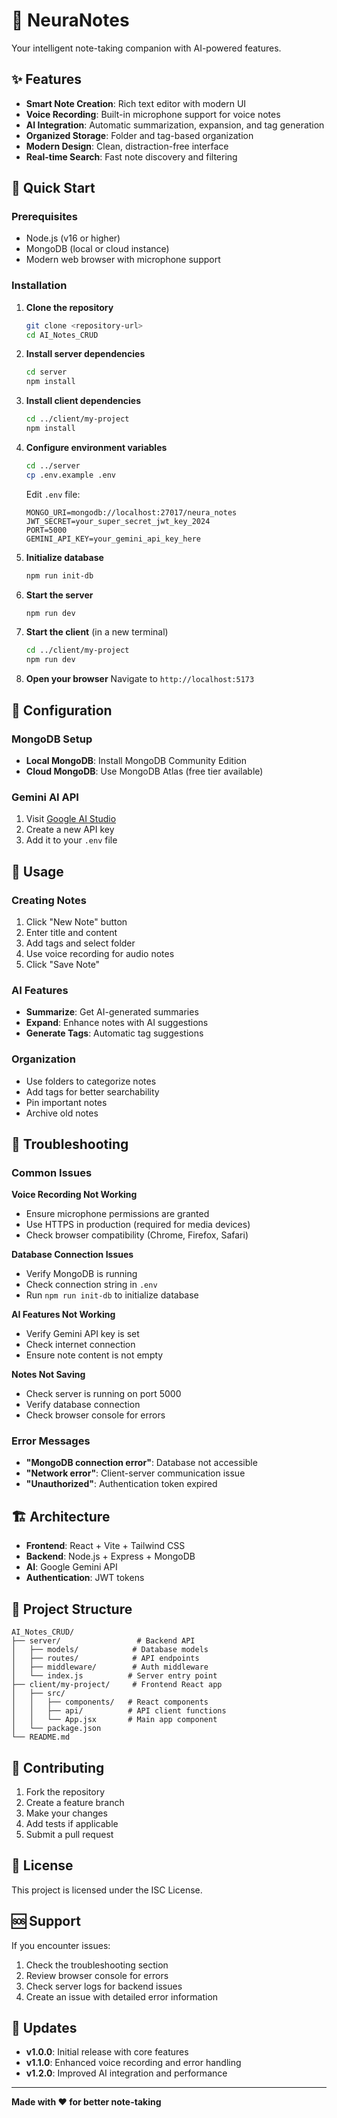 # 🧠 NeuraNotes

Your intelligent note-taking companion with AI-powered features.

## ✨ Features

- **Smart Note Creation**: Rich text editor with modern UI
- **Voice Recording**: Built-in microphone support for voice notes
- **AI Integration**: Automatic summarization, expansion, and tag generation
- **Organized Storage**: Folder and tag-based organization
- **Modern Design**: Clean, distraction-free interface
- **Real-time Search**: Fast note discovery and filtering

## 🚀 Quick Start

### Prerequisites

- Node.js (v16 or higher)
- MongoDB (local or cloud instance)
- Modern web browser with microphone support

### Installation

1. **Clone the repository**
   ```bash
   git clone <repository-url>
   cd AI_Notes_CRUD
   ```

2. **Install server dependencies**
   ```bash
   cd server
   npm install
   ```

3. **Install client dependencies**
   ```bash
   cd ../client/my-project
   npm install
   ```

4. **Configure environment variables**
   ```bash
   cd ../server
   cp .env.example .env
   ```
   
   Edit `.env` file:
   ```env
   MONGO_URI=mongodb://localhost:27017/neura_notes
   JWT_SECRET=your_super_secret_jwt_key_2024
   PORT=5000
   GEMINI_API_KEY=your_gemini_api_key_here
   ```

5. **Initialize database**
   ```bash
   npm run init-db
   ```

6. **Start the server**
   ```bash
   npm run dev
   ```

7. **Start the client** (in a new terminal)
   ```bash
   cd ../client/my-project
   npm run dev
   ```

8. **Open your browser**
   Navigate to `http://localhost:5173`

## 🔧 Configuration

### MongoDB Setup

- **Local MongoDB**: Install MongoDB Community Edition
- **Cloud MongoDB**: Use MongoDB Atlas (free tier available)

### Gemini AI API

1. Visit [Google AI Studio](https://makersuite.google.com/app/apikey)
2. Create a new API key
3. Add it to your `.env` file

## 🎯 Usage

### Creating Notes
1. Click "New Note" button
2. Enter title and content
3. Add tags and select folder
4. Use voice recording for audio notes
5. Click "Save Note"

### AI Features
- **Summarize**: Get AI-generated summaries
- **Expand**: Enhance notes with AI suggestions
- **Generate Tags**: Automatic tag suggestions

### Organization
- Use folders to categorize notes
- Add tags for better searchability
- Pin important notes
- Archive old notes

## 🐛 Troubleshooting

### Common Issues

**Voice Recording Not Working**
- Ensure microphone permissions are granted
- Use HTTPS in production (required for media devices)
- Check browser compatibility (Chrome, Firefox, Safari)

**Database Connection Issues**
- Verify MongoDB is running
- Check connection string in `.env`
- Run `npm run init-db` to initialize database

**AI Features Not Working**
- Verify Gemini API key is set
- Check internet connection
- Ensure note content is not empty

**Notes Not Saving**
- Check server is running on port 5000
- Verify database connection
- Check browser console for errors

### Error Messages

- **"MongoDB connection error"**: Database not accessible
- **"Network error"**: Client-server communication issue
- **"Unauthorized"**: Authentication token expired

## 🏗️ Architecture

- **Frontend**: React + Vite + Tailwind CSS
- **Backend**: Node.js + Express + MongoDB
- **AI**: Google Gemini API
- **Authentication**: JWT tokens

## 📁 Project Structure

```
AI_Notes_CRUD/
├── server/                 # Backend API
│   ├── models/            # Database models
│   ├── routes/            # API endpoints
│   ├── middleware/        # Auth middleware
│   └── index.js          # Server entry point
├── client/my-project/     # Frontend React app
│   ├── src/
│   │   ├── components/   # React components
│   │   ├── api/          # API client functions
│   │   └── App.jsx       # Main app component
│   └── package.json
└── README.md
```

## 🤝 Contributing

1. Fork the repository
2. Create a feature branch
3. Make your changes
4. Add tests if applicable
5. Submit a pull request

## 📄 License

This project is licensed under the ISC License.

## 🆘 Support

If you encounter issues:

1. Check the troubleshooting section
2. Review browser console for errors
3. Check server logs for backend issues
4. Create an issue with detailed error information

## 🔄 Updates

- **v1.0.0**: Initial release with core features
- **v1.1.0**: Enhanced voice recording and error handling
- **v1.2.0**: Improved AI integration and performance

---

**Made with ❤️ for better note-taking**

